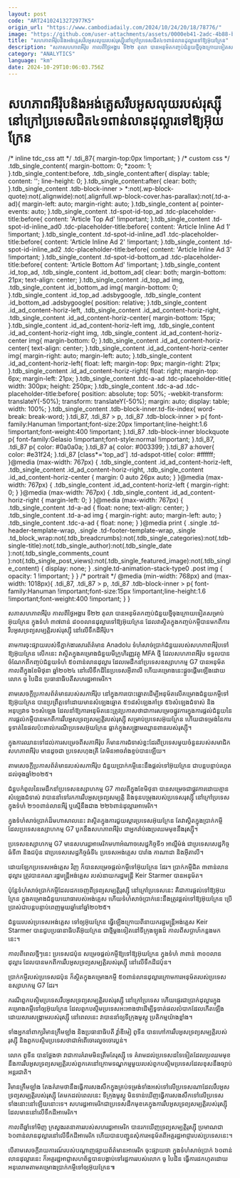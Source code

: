 ```yaml
---
layout: post
code: "ART24102413272977K5"
origin_url: "https://www.cambodiadaily.com/2024/10/24/20/18/78776/"
image: "https://github.com/user-attachments/assets/0000eb41-2adc-4b88-b7a5-d70897fccf76"
title: "សហភាព​អឺរ៉ុប​និង​អង់គ្លេស​រឹបអូស​លុយ​របស់​រុស្ស៊ី​នៅ​ក្រៅ​ប្រទេស​ជិត​៤១​ពាន់​លាន​ដុល្លារ​ទៅ​ឱ្យ​អ៊ុយក្រែន"
description: "សភា​សហភាព​អឺរ៉ុប កាលពី​ថ្ងៃ​អង្គារ ទី​២២ តុលា បាន​អនុម័ត​កញ្ចប់​ជំនួយ​ថ្មី​ចុងក្រោយ​ទៀត​សម្រាប់​អ៊ុយក្រែន ក្នុង​ទំហំ ៣៧​ពាន់ ៨០០​លាន​ដុល្លារ​ទៅ​ឱ្យ​អ៊ុយក្រែន ដែល​វា​ស្ថិត​ក្នុង​កញ្ចប់​កម្ចី​បាន​មកពី​ការ​រឹបអូស​ទ្រព្យសម្បត្តិ​របស់​រុស្ស៊ី នៅ​លើ​ទឹកដី​អឺរ៉ុប។"
category: "ANALYTICS"
language: "km"
date: 2024-10-29T10:06:03.756Z
---
```


# សហភាព​អឺរ៉ុប​និង​អង់គ្លេស​រឹបអូស​លុយ​របស់​រុស្ស៊ី​នៅ​ក្រៅ​ប្រទេស​ជិត​៤១​ពាន់​លាន​ដុល្លារ​ទៅ​ឱ្យ​អ៊ុយក្រែន

/\* inline tdc\_css att \*/ .tdi\_87{ margin-top:0px !important; } /\* custom css \*/ .tdb\_single\_content{ margin-bottom: 0; \*zoom: 1; }.tdb\_single\_content:before, .tdb\_single\_content:after{ display: table; content: ''; line-height: 0; }.tdb\_single\_content:after{ clear: both; }.tdb\_single\_content .tdb-block-inner > \*:not(.wp-block-quote):not(.alignwide):not(.alignfull.wp-block-cover.has-parallax):not(.td-a-ad){ margin-left: auto; margin-right: auto; }.tdb\_single\_content a{ pointer-events: auto; }.tdb\_single\_content .td-spot-id-top\_ad .tdc-placeholder-title:before{ content: 'Article Top Ad' !important; }.tdb\_single\_content .td-spot-id-inline\_ad0 .tdc-placeholder-title:before{ content: 'Article Inline Ad 1' !important; }.tdb\_single\_content .td-spot-id-inline\_ad1 .tdc-placeholder-title:before{ content: 'Article Inline Ad 2' !important; }.tdb\_single\_content .td-spot-id-inline\_ad2 .tdc-placeholder-title:before{ content: 'Article Inline Ad 3' !important; }.tdb\_single\_content .td-spot-id-bottom\_ad .tdc-placeholder-title:before{ content: 'Article Bottom Ad' !important; }.tdb\_single\_content .id\_top\_ad, .tdb\_single\_content .id\_bottom\_ad{ clear: both; margin-bottom: 21px; text-align: center; }.tdb\_single\_content .id\_top\_ad img, .tdb\_single\_content .id\_bottom\_ad img{ margin-bottom: 0; }.tdb\_single\_content .id\_top\_ad .adsbygoogle, .tdb\_single\_content .id\_bottom\_ad .adsbygoogle{ position: relative; }.tdb\_single\_content .id\_ad\_content-horiz-left, .tdb\_single\_content .id\_ad\_content-horiz-right, .tdb\_single\_content .id\_ad\_content-horiz-center{ margin-bottom: 15px; }.tdb\_single\_content .id\_ad\_content-horiz-left img, .tdb\_single\_content .id\_ad\_content-horiz-right img, .tdb\_single\_content .id\_ad\_content-horiz-center img{ margin-bottom: 0; }.tdb\_single\_content .id\_ad\_content-horiz-center{ text-align: center; }.tdb\_single\_content .id\_ad\_content-horiz-center img{ margin-right: auto; margin-left: auto; }.tdb\_single\_content .id\_ad\_content-horiz-left{ float: left; margin-top: 9px; margin-right: 21px; }.tdb\_single\_content .id\_ad\_content-horiz-right{ float: right; margin-top: 6px; margin-left: 21px; }.tdb\_single\_content .tdc-a-ad .tdc-placeholder-title{ width: 300px; height: 250px; }.tdb\_single\_content .tdc-a-ad .tdc-placeholder-title:before{ position: absolute; top: 50%; -webkit-transform: translateY(-50%); transform: translateY(-50%); margin: auto; display: table; width: 100%; }.tdb\_single\_content .tdb-block-inner.td-fix-index{ word-break: break-word; }.tdi\_87, .tdi\_87 > p, .tdi\_87 .tdb-block-inner > p{ font-family:Hanuman !important;font-size:20px !important;line-height:1.6 !important;font-weight:400 !important; }.tdi\_87 .tdb-block-inner blockquote p{ font-family:Gelasio !important;font-style:normal !important; }.tdi\_87, .tdi\_87 p{ color: #0a0a0a; }.tdi\_87 a{ color: #003399; }.tdi\_87 a:hover{ color: #e31f24; }.tdi\_87 \[class\*='top\_ad'\] .td-adspot-title{ color: #ffffff; }@media (max-width: 767px) { .tdb\_single\_content .id\_ad\_content-horiz-left, .tdb\_single\_content .id\_ad\_content-horiz-right, .tdb\_single\_content .id\_ad\_content-horiz-center { margin: 0 auto 26px auto; } }@media (max-width: 767px) { .tdb\_single\_content .id\_ad\_content-horiz-left { margin-right: 0; } }@media (max-width: 767px) { .tdb\_single\_content .id\_ad\_content-horiz-right { margin-left: 0; } }@media (max-width: 767px) { .tdb\_single\_content .td-a-ad { float: none; text-align: center; } .tdb\_single\_content .td-a-ad img { margin-right: auto; margin-left: auto; } .tdb\_single\_content .tdc-a-ad { float: none; } }@media print { .single .td-header-template-wrap, .single .td-footer-template-wrap, .single .td\_block\_wrap:not(.tdb\_breadcrumbs):not(.tdb\_single\_categories):not(.tdb-single-title):not(.tdb\_single\_author):not(.tdb\_single\_date ):not(.tdb\_single\_comments\_count ):not(.tdb\_single\_post\_views):not(.tdb\_single\_featured\_image):not(.tdb\_single\_content) { display: none; } .single.td-animation-stack-type0 .post img { opacity: 1 !important; } } /\* portrait \*/ @media (min-width: 768px) and (max-width: 1018px){ .tdi\_87, .tdi\_87 > p, .tdi\_87 .tdb-block-inner > p{ font-family:Hanuman !important;font-size:15px !important;line-height:1.6 !important;font-weight:400 !important; } }

សភា​សហភាព​អឺរ៉ុប កាលពី​ថ្ងៃ​អង្គារ ទី​២២ តុលា បាន​អនុម័ត​កញ្ចប់​ជំនួយ​ថ្មី​ចុងក្រោយ​ទៀត​សម្រាប់​អ៊ុយក្រែន ក្នុង​ទំហំ ៣៧​ពាន់ ៨០០​លាន​ដុល្លារ​ទៅ​ឱ្យ​អ៊ុយក្រែន ដែល​វា​ស្ថិត​ក្នុង​កញ្ចប់​កម្ចី​បាន​មកពី​ការ​រឹបអូស​ទ្រព្យសម្បត្តិ​របស់​រុស្ស៊ី នៅ​លើ​ទឹកដី​អឺរ៉ុប។

តាម​ការ​ចុះផ្សាយ​របស់​ទីភ្នាក់ងារ​សារព័ត៌មាន Anadolu ទំហំ​សាច់ប្រាក់​ជំនួយ​របស់​សហភាព​អឺរ៉ុប​ទៅ​ឱ្យ​អ៊ុយក្រែន លើក​នេះ វា​ស្ថិត​ក្នុង​គម្រោង​ជំនួយ​មីក្រូហិរញ្ញវត្ថុ MFA ថ្មី ដែល​សហភាព​អឺរ៉ុប ទទួល​បាន​ចំណែក​ពី​កញ្ចប់​ជំនួយ​ទំហំ ៥០​ពាន់​លាន​ដុល្លារ ដែល​មេដឹកនាំ​ប្រទេស​ឧស្សាហកម្ម G7 បាន​អនុម័ត​កាលពី​ក្នុង​ខែ​មិថុនា ឆ្នាំ​២០២៤ នៅ​លើ​ទឹកដី​នៃ​ប្រទេស​អ៊ីតាលី ហើយ​គម្រោង​នេះ​ផ្ដួចផ្ដើម​ឡើង​ដោយ​លោក ចូ បៃដិន ប្រធានាធិបតី​សហរដ្ឋ​អាមេរិក។

តាម​សេចក្ដី​ប្រកាស​ព័ត៌មាន​របស់​សភា​អឺរ៉ុប នៅ​ក្នុង​ការ​បោះឆ្នោត​ដើម្បី​អនុម័ត​លើ​គម្រោង​ជំនួយ​កម្ចី​ទៅ​ឱ្យ​អ៊ុយក្រែន បាន​ប្រព្រឹត្ត​ទៅ​ដោយ​មាន​សំឡេង​ឆ្នោត ៥១៨​សំឡេង​គាំទ្រ ៥៦​សំឡេង​ជំទាស់ និង​អនុប្បវាទ ៦១​សំឡេង ដែល​នាំ​ឱ្យ​ការ​អនុម័ត​នេះ​ត្រូវ​ប្រកាស​ថា​ជា​ការ​សម្រេច​ផ្លូវការ​ក្នុង​ការ​ផ្ដល់​ជំនួយ​នៃ​ការ​ផ្ដល់​កម្ចី​បាន​មកពី​ការ​រឹបអូស​ទ្រព្យសម្បត្តិ​របស់​រុស្ស៊ី សម្រាប់​ប្រទេស​អ៊ុយក្រែន ហើយ​ជា​ទម្រង់​នៃ​ការ​ទូទាត់​នៃ​ផល​ប៉ះពាល់​ករណី​ប្រទេស​អ៊ុយក្រែន ធ្លាក់​ក្នុង​សង្គ្រាម​ឈ្លានពាន​របស់​រុស្ស៊ី។

ក្នុង​ការ​ឈាន​ទៅ​ដល់​ការ​សម្រេច​ពី​សភា​អឺរ៉ុប ក៏​មាន​ការ​ជំទាស់​ខ្លះ​ដែរ​ពី​ប្រទេស​មួយ​ចំនួន​របស់​សមាជិក​សហភាព​អឺរ៉ុប មាន​ដូចជា ប្រទេស​ហុងគ្រី តែ​មិន​អាច​រាំង​ខ្ទប់​បាន​ឡើយ។

តាម​សេចក្ដី​ប្រកាស​ព័ត៌មាន​របស់​សភា​អឺរ៉ុប ជំនួយ​ប្រាក់កម្ចី​នេះ​នឹង​ផ្ដល់​ទៅ​អ៊ុយក្រែន ជា​បន្តបន្ទាប់​រហូត​ដល់​ចុង​ឆ្នាំ​២០២៥។

ជំនួប​កំពូល​នៃ​មេដឹកនាំ​ប្រទេស​ឧស្សាហកម្ម G7 កាលពី​ក្នុង​ខែ​មិថុនា បាន​សម្រេច​ជា​ផ្លូវការ​ដោយ​គ្មាន​សំឡេង​ជំទាស់ វា​បាន​នាំ​ទៅ​រក​ការ​រឹបអូស​ទ្រព្យសម្បត្តិ និង​ទុន​បម្រុង​របស់​ប្រទេស​រុស្ស៊ី នៅ​ក្រៅ​ប្រទេស​ក្នុង​ទំហំ ២១០​ពាន់​លាន​អឺរ៉ូ ឬ​ស្មើ​នឹង​ជាង ២២៦​ពាន់​ដុល្លារ​អាមេរិក។

ក្នុង​ទំហំ​សាច់ប្រាក់​ដ៏​មហាសាល​នេះ វា​ស្ថិត​ក្នុង​ការ​ជួយ​ស្ដារ​ប្រទេស​អ៊ុយក្រែន តែ​វា​ស្ថិត​ក្នុង​ប្រាក់កម្ចី​ដែល​ប្រទេស​ឧស្សាហកម្ម G7 បូក​នឹង​សហភាព​អឺរ៉ុប ជា​អ្នក​រ៉ាប់រង​ប្រឈមមុខ​នឹង​រុស្ស៊ី។

ប្រទេស​ឧស្សាហកម្ម G7 មាន​សហរដ្ឋ​អាមេរិក​មហា​អំណាច​សេដ្ឋកិច្ច​ទី​១ អាល្លឺម៉ង់ ជា​ប្រទេស​សេដ្ឋកិច្ច​ធំ​ទី​៣ និង​ជប៉ុន ជា​ប្រទេស​សេដ្ឋកិច្ច​ធំ​ទី​៤ ប្រទេស​អង់គ្លេស បារាំង កាណាដា និង​អ៊ីតាលី។

ដោយឡែក​ប្រទេស​អង់គ្លេស វិញ ក៏​បាន​សម្រេច​ផ្ដល់​កម្ចី​ទៅ​អ៊ុយក្រែន ដែរ។ ប្រាក់កម្ចី​ជិត ៣​ពាន់​លាន​ដុល្លារ ត្រូវ​បាន​គណៈរដ្ឋមន្ត្រី​អង់គ្លេស របស់​នាយករដ្ឋមន្ត្រី Keir Starmer បាន​អនុម័ត។

ប៉ុន្តែ​ទំហំ​សាច់ប្រាក់​កម្ចី​ដែល​ដក​ចេញពី​ទ្រព្យសម្បត្តិ​រុស្ស៊ី នៅ​ក្រៅ​ប្រទេស​នេះ គឺជា​ការ​ផ្ដល់​ទៅ​ឱ្យ​អ៊ុយក្រែន ក្នុង​គម្រោង​ជំនួយ​យោធា​របស់​អង់គ្លេស ហើយ​ទំហំ​សាច់ប្រាក់​នេះ​នឹង​ត្រូវ​ផ្ដល់​ទៅ​ឱ្យ​អ៊ុយក្រែន ប្រើប្រាស់​ជា​បន្តបន្ទាប់​ពេញ​មួយ​ឆ្នាំ​នៅ​ឆ្នាំ​២០២៥។

ជំនួយ​របស់​ប្រទេស​អង់គ្លេស ទៅ​ឲ្យ​អ៊ុយក្រែន ធ្វើ​ឡើង​ក្រោយពី​នាយករដ្ឋមន្ត្រី​អង់គ្លេស Keir Starmer បាន​ជួប​ប្រធានាធិបតី​អ៊ុយក្រែន ជា​ថ្មី​ម្ដង​ទៀត​នៅ​ទីក្រុង​ឡុងដ៍ កាលពី​សប្ដាហ៍​កន្លង​មក​នេះ។

កាលពី​ពេល​ថ្មីៗ​នេះ ប្រទេស​ជប៉ុន សម្រេច​ផ្ដល់​កម្ចី​ឱ្យ​ទៅ​ឱ្យ​អ៊ុយក្រែន ក្នុង​ទំហំ ៣​ពាន់ ៣០០​លាន​ដុល្លារ ដែល​បាន​មកពី​ការ​រឹបអូស​ទ្រព្យសម្បតិ្ត​របស់​រុស្ស៊ី នៅ​លើ​ទឹកដី​ជប៉ុន។

ប្រាក់កម្ចី​របស់​ប្រទេស​ជប៉ុន ក៏​ស្ថិត​ក្នុង​គម្រោង​កម្ចី ៥០​ពាន់​លាន​ដុល្លារ​ក្រោម​ការ​អនុម័ត​របស់​ប្រទេស​ឧស្សាហកម្ម G7 ដែរ។

ករណី​ពួក​បស្ចិម​ប្រទេស​រឹបអូស​ទ្រព្យសម្បត្តិ​របស់​រុស្ស៊ី នៅ​ក្រៅ​ប្រទេស ហើយ​ផ្ទេរ​ជា​ប្រាក់​ដុល្លារ​ក្នុង​គម្រោង​កម្ចី​ទៅ​ឲ្យ​អ៊ុយក្រែន ដែល​ពួក​បស្ចិម​ប្រទេស​អះអាង​ថា​ដើម្បី​ទូទាត់​ផល​លំបាក​ដែល​កើតឡើង​ដោយសារ​សង្គ្រាម​របស់​រុស្ស៊ី នៅ​ពេលនេះ វា​បាន​នាំ​ឲ្យ​ទីក្រុង​មូស្គូ ប្រតិកម្ម​យ៉ាង​ខ្លាំង។

ទាំង​អ្នក​នាំពាក្យ​វិមាន​ក្រឹមឡាំង និង​ប្រធានាធិបតី វ៉្លាឌីមៀ ពូទីន បាន​ហៅ​ការ​រឹបអូស​ទ្រព្យសម្បត្តិ​របស់​រុស្ស៊ី និង​ពួក​បស្ចិម​ប្រទេស​ថា​ជា​អំពើ​ចោរ​លួច​ចោរ​ប្លន់។

លោក ពូទីន បាន​ថ្លែង​ថា វា​ជា​ការ​គំរាម​មិន​ត្រឹមតែ​រុស្ស៊ី ទេ គំរាម​ដល់​ប្រទេស​ដទៃ​ទៀត​ដែល​ប្រឈមមុខ​នឹង​ការ​រឹបអូស​ទ្រព្យសម្បត្តិ​របស់​ពួកគេ​នៅ​ក្រោម​ទណ្ឌកម្ម​មួយ​របស់​ពួក​បស្ចិម​ប្រទេស​ដែល​ខុស​នឹង​ច្បាប់​អន្តរជាតិ។

វិមាន​ក្រឹមឡាំង តែង​គំរាម​ថា​នឹង​ធ្វើ​ការ​សងសឹក​ក្នុង​គ្រប់​ទម្រង់​ទាំងអស់​ទៅ​លើ​ប្រទេស​ណា​ដែល​រឹបអូស​ទ្រព្យសម្បត្តិ​របស់​រុស្ស៊ី តែ​មក​ដល់​ពេលនេះ ទីក្រុង​មូស្គូ មិន​ទាន់​ឃើញ​ធ្វើការ​សងសឹក​ទៅ​លើ​ប្រទេស​ទាំងនោះ​នៅឡើយ​នោះ​ទេ។ សហរដ្ឋ​អាមេរិក​ជា​ប្រទេស​ដឹក​មុខ​គេ​ក្នុង​ការ​រឹបអូស​ទ្រព្យសម្បត្តិ​របស់​រុស្ស៊ី ដែល​មាន​នៅ​លើ​ទឹកដី​អាមេរិក។

កាលពី​ឆ្នាំ​ទៅ​មិញ ក្រសួង​រតនាគារ​របស់​សហរដ្ឋ​អាមេរិក បាន​រក​ឃើញ​ទ្រព្យសម្បត្តិ​រុស្ស៊ី ប្រមាណ​ជា ៦០​ពាន់​លាន​ដុល្លារ​នៅ​លើ​ទឹកដី​អាមេរិក ហើយ​បាន​បញ្ជូន​សុំ​ការ​អនុម័ត​ពី​អគ្គ​រដ្ឋអាជ្ញា​របស់​ប្រទេស​នេះ។

បើ​តាម​សេចក្ដី​រាយការណ៍​របស់​បណ្ដាញ​ផ្សាយ​ព័ត៌មាន​អាមេរិក ចុះផ្សាយ​ថា ក្នុង​ទំហំ​សាច់ប្រាក់ ៦០​ពាន់​លាន​ដុល្លារ​នេះ ក៏​អគ្គ​រដ្ឋអាជ្ញា​សហព័ន្ធ​បាន​បង្គាប់​ទៅ​រដ្ឋការ​របស់​លោក ចូ បៃដិន ធ្វើការ​ដកហូត​ដោយ​អនុលោម​តាម​គម្រោង​ប្រាក់កម្ចី​ទៅ​ឲ្យ​អ៊ុយក្រែន៕